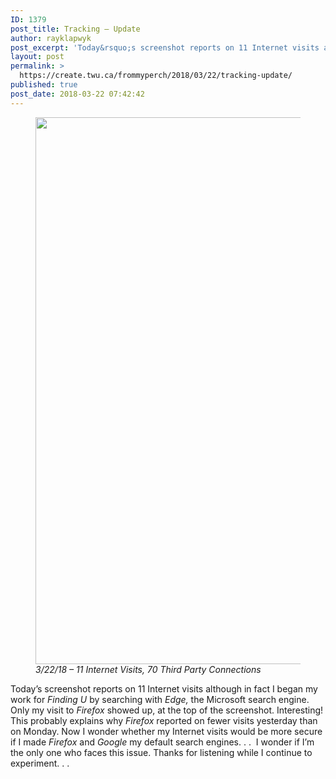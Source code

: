 ```yaml
---
ID: 1379
post_title: Tracking – Update
author: rayklapwyk
post_excerpt: 'Today&rsquo;s screenshot reports on 11 Internet visits although in fact I began my work for Finding U by searching with [&hellip;]'
layout: post
permalink: >
  https://create.twu.ca/frommyperch/2018/03/22/tracking-update/
published: true
post_date: 2018-03-22 07:42:42
---
```

<figure id="attachment_127" style="max-width: 1400px" class="wp-caption aligncenter"><img class="wp-image-127 size-full" src="http://create.twu.ca/frommyperch/files/2018/03/180322-11-Sites-Visited-70-Third-Party.png" alt="" width="1400" height="875" srcset="https://create.twu.ca/frommyperch/files/2018/03/180322-11-Sites-Visited-70-Third-Party.png 1400w, https://create.twu.ca/frommyperch/files/2018/03/180322-11-Sites-Visited-70-Third-Party-300x188.png 300w, https://create.twu.ca/frommyperch/files/2018/03/180322-11-Sites-Visited-70-Third-Party-768x480.png 768w, https://create.twu.ca/frommyperch/files/2018/03/180322-11-Sites-Visited-70-Third-Party-1024x640.png 1024w" sizes="(max-width: 1400px) 100vw, 1400px" />

<figcaption class="wp-caption-text"><em>3/22/18 &#8211; 11 Internet Visits, 70 Third Party Connections</em></figcaption>

</figure>
Today&#8217;s screenshot reports on 11 Internet visits although in fact I began my work for <em>Finding U </em>by searching with <em>Edge, </em>the Microsoft search engine. Only my visit to <em>Firefox </em>showed up, at the top of the screenshot. Interesting! This probably explains why <em>Firefox </em>reported on fewer visits yesterday than on Monday. Now I wonder whether my Internet visits would be more secure if I made <em>Firefox </em>and <em>Google </em>my default search engines. . .  I wonder if I&#8217;m the only one who faces this issue. Thanks for listening while I continue to experiment. . .
